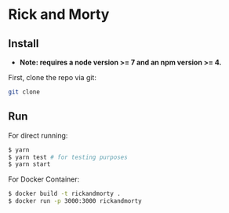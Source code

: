 # Rick and Morty

## Install

* **Note: requires a node version >= 7 and an npm version >= 4.**

First, clone the repo via git:

```bash
git clone 
```

## Run
For direct running:

```bash
$ yarn
$ yarn test # for testing purposes
$ yarn start
```

For Docker Container:

```bash
$ docker build -t rickandmorty .
$ docker run -p 3000:3000 rickandmorty
```